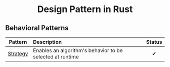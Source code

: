<p align="center">
<!--   <img src="/rust.png" height="400"> -->
  <h1 align="center">
    Design Pattern in Rust
  </h1>
</p>

## Behavioral Patterns
| Pattern | Description | Status |
|:-------:|:----------- |:------:|
| [Strategy](/behavioral/strategy.rs) | Enables an algorithm's behavior to be selected at runtime | ✔ |
